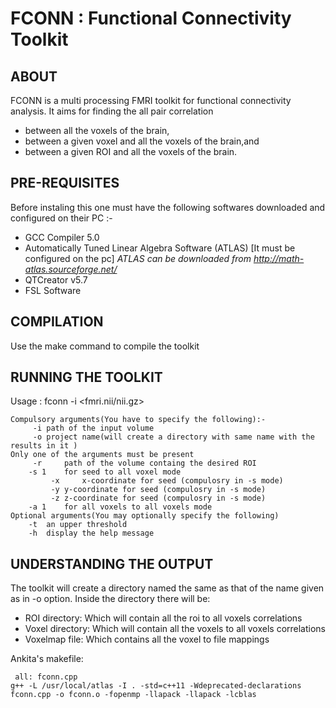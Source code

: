 # FCONN : Functional Connectivity Toolkit

## ABOUT
FCONN is a multi processing FMRI toolkit for functional connectivity analysis. It aims for finding the all pair correlation 
* between all the voxels of the brain,
* between a given voxel and all the voxels of the brain,and
* between a given ROI and all the voxels of the brain.

## PRE-REQUISITES
Before instaling this one must have the following softwares downloaded and configured on their PC :-
* GCC Compiler 5.0
* Automatically Tuned Linear Algebra Software (ATLAS) [It must be configured on the pc] *ATLAS can be downloaded from http://math-atlas.sourceforge.net/*
* QTCreator v5.7
* FSL Software

## COMPILATION
Use the make command to compile the toolkit

## RUNNING THE TOOLKIT 

Usage : fconn -i <fmri.nii/nii.gz> 
```  
Compulsory arguments(You have to specify the following):-
	 -i	path of the input volume
	 -o	project name(will create a directory with same name with the results in it )
Only one of the arguments must be present
  	 -r 	path of the volume containg the desired ROI
	-s 1	for seed to all voxel mode
		 -x 	x-coordinate for seed (compulosry in -s mode)
		 -y	y-coordinate for seed (compulosry in -s mode)
		 -z	z-coordinate for seed (compulosry in -s mode)
	-a 1	for all voxels to all voxels mode
Optional arguments(You may optionally specify the following)
	-t 	an upper threshold
	-h	display the help message
```
## UNDERSTANDING THE OUTPUT
The toolkit will create a directory named the same as that of the name given as in -o option. Inside the directory there will be:
* ROI directory: Which will contain all the roi to all voxels correlations
* Voxel directory: Which will contain all the voxels to all voxels correlations
* Voxelmap file: Which contains all the voxel to file mappings

Ankita's makefile:
```
 all: fconn.cpp
g++ -L /usr/local/atlas -I . -std=c++11 -Wdeprecated-declarations fconn.cpp -o fconn.o -fopenmp -llapack -llapack -lcblas
```



